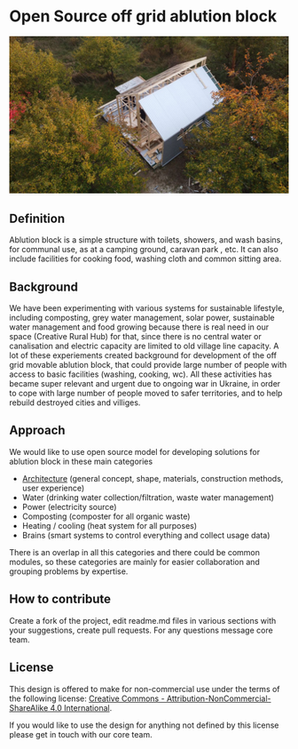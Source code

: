 # Open Source off grid ablution block

![alt text](https://github.com/Lifesystems-Laboratory/ablution-block/blob/main/work%20in%20progress.jpeg?raw=true)

## Definition
Ablution block is a simple structure with toilets, showers, and wash basins, for communal use, as at a camping ground, caravan park , etc. It can also include facilities for cooking food, washing cloth and common sitting area. 

## Background 
We have been experimenting with various systems for sustainable  lifestyle, including composting, grey water management, solar power, sustainable water management and food growing because there is real need in our space (Creative Rural Hub) for that, since there is no central water or canalisation and electric capacity are limited to old village line capacity. A lot of these experiements created background for development of the off grid movable ablution block, that could provide large number of people with access to basic facilities (washing, cooking, wc). All these activities has became super relevant and urgent due to ongoing war in Ukraine, in order to cope with large number of people moved to safer territories, and to help rebuild destroyed cities and villiges. 


## Approach 
We would like to use open source model for developing solutions for ablution block in these main categories  

* [Architecture](https://github.com/Lifesystems-Laboratory/ablution-block/tree/main/architecture) (general concept, shape, materials, construction methods, user experience) 
* Water (drinking water collection/filtration, waste water management)
* Power (electricity source)
* Composting (composter for all organic waste)
* Heating / cooling (heat system for all purposes)
* Brains (smart systems to control everything and collect usage data)

There is an overlap in all this categories and there could be common modules, so these categories are mainly for easier collaboration and grouping problems by expertise. 


## How to contribute 

Create a fork of the project, edit readme.md files in various sections with your suggestions, create pull requests. For any questions message core team.


## License 

This design is offered to make for non-commercial use under the terms of the following license: 
[Creative Commons - Attribution-NonCommercial-ShareAlike 4.0 International](https://creativecommons.org/licenses/by-nc-sa/4.0/).

If you would like to use the design for anything not defined by this license please get in touch with our core team.


